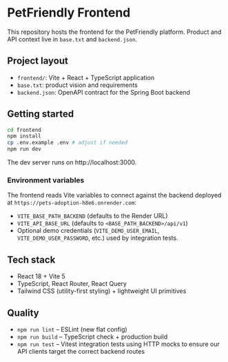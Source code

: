 ﻿# PetFriendly Frontend

This repository hosts the frontend for the PetFriendly platform. Product and API context live in `base.txt` and `backend.json`.

## Project layout
- `frontend/`: Vite + React + TypeScript application
- `base.txt`: product vision and requirements
- `backend.json`: OpenAPI contract for the Spring Boot backend

## Getting started
```bash
cd frontend
npm install
cp .env.example .env # adjust if needed
npm run dev
```
The dev server runs on http://localhost:3000.

### Environment variables
The frontend reads Vite variables to connect against the backend deployed at `https://pets-adoption-h8e6.onrender.com`:
- `VITE_BASE_PATH_BACKEND` (defaults to the Render URL)
- `VITE_API_BASE_URL` (defaults to `<BASE_PATH_BACKEND>/api/v1`)
- Optional demo credentials (`VITE_DEMO_USER_EMAIL`, `VITE_DEMO_USER_PASSWORD`, etc.) used by integration tests.

## Tech stack
- React 18 + Vite 5
- TypeScript, React Router, React Query
- Tailwind CSS (utility-first styling) + lightweight UI primitives

## Quality
- `npm run lint` – ESLint (new flat config)
- `npm run build` – TypeScript check + production build
- `npm run test` – Vitest integration tests using HTTP mocks to ensure our API clients target the correct backend routes
